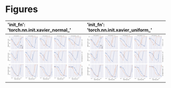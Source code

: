 
# Figures

| 'init_fn': 'torch.nn.init.xavier_normal_'   | 'init_fn': 'torch.nn.init.xavier_uniform_'   |
|:--------------------------------------------|:---------------------------------------------|
| ![](./mean-torch_nn_init_xavier_normal.png) | ![](./mean-torch_nn_init_xavier_uniform.png) |
